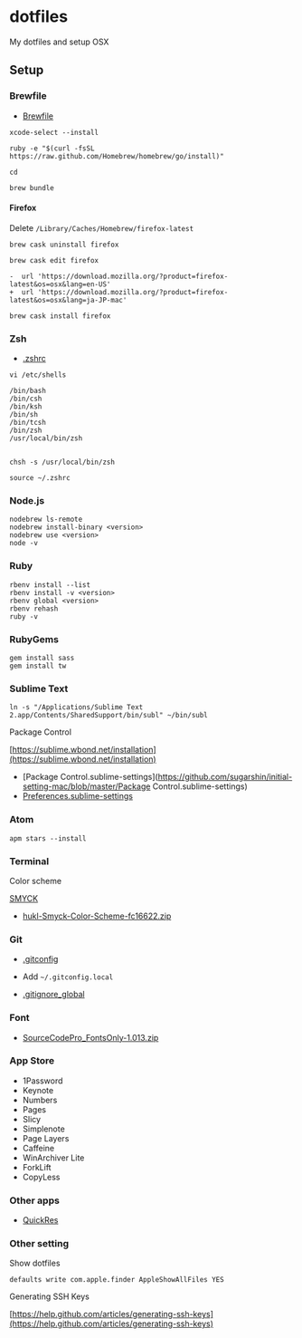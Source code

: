 # dotfiles

My dotfiles and setup OSX

## Setup

### Brewfile

* [Brewfile](https://github.com/sugarshin/initial-setting-mac/blob/master/Brewfile)

```shell
xcode-select --install

ruby -e "$(curl -fsSL https://raw.github.com/Homebrew/homebrew/go/install)"

cd

brew bundle
```

#### Firefox

Delete `/Library/Caches/Homebrew/firefox-latest`

```shell
brew cask uninstall firefox

brew cask edit firefox

-  url 'https://download.mozilla.org/?product=firefox-latest&os=osx&lang=en-US'
+  url 'https://download.mozilla.org/?product=firefox-latest&os=osx&lang=ja-JP-mac'

brew cask install firefox
```

### Zsh

* [.zshrc](https://github.com/sugarshin/initial-setting-mac/blob/master/.zshrc)

```shell
vi /etc/shells

/bin/bash
/bin/csh
/bin/ksh
/bin/sh
/bin/tcsh
/bin/zsh
/usr/local/bin/zsh


chsh -s /usr/local/bin/zsh

source ~/.zshrc
```

### Node.js

```shell
nodebrew ls-remote
nodebrew install-binary <version>
nodebrew use <version>
node -v
```

### Ruby

```shell
rbenv install --list
rbenv install -v <version>
rbenv global <version>
rbenv rehash
ruby -v
```

### RubyGems

```shell
gem install sass
gem install tw
```

### Sublime Text

```shell
ln -s "/Applications/Sublime Text 2.app/Contents/SharedSupport/bin/subl" ~/bin/subl
```

Package Control

[https://sublime.wbond.net/installation](https://sublime.wbond.net/installation)

* [Package Control.sublime-settings](https://github.com/sugarshin/initial-setting-mac/blob/master/Package Control.sublime-settings)
* [Preferences.sublime-settings](https://github.com/sugarshin/initial-setting-mac/blob/master/Preferences.sublime-settings)

### Atom

```shell
apm stars --install
```

### Terminal

Color scheme

[SMYCK](http://color.smyck.org/)

* [hukl-Smyck-Color-Scheme-fc16622.zip](https://github.com/sugarshin/initial-setting-mac/blob/master/hukl-Smyck-Color-Scheme-fc16622.zip)

### Git

* [.gitconfig](https://github.com/sugarshin/initial-setting-mac/blob/master/.gitconfig)

* Add `~/.gitconfig.local`

* [.gitignore_global](https://github.com/sugarshin/initial-setting-mac/blob/master/.gitignore_global)


### Font

* [SourceCodePro_FontsOnly-1.013.zip](https://github.com/sugarshin/initial-setting-mac/blob/master/SourceCodePro_FontsOnly-1.013.zip)


### App Store

* 1Password
* Keynote
* Numbers
* Pages
* Slicy
* Simplenote
* Page Layers
* Caffeine
* WinArchiver Lite
* ForkLift
* CopyLess

### Other apps

* [QuickRes](http://www.quickresapp.com/)

### Other setting

Show dotfiles

```shell
defaults write com.apple.finder AppleShowAllFiles YES
```

Generating SSH Keys

[https://help.github.com/articles/generating-ssh-keys](https://help.github.com/articles/generating-ssh-keys)
